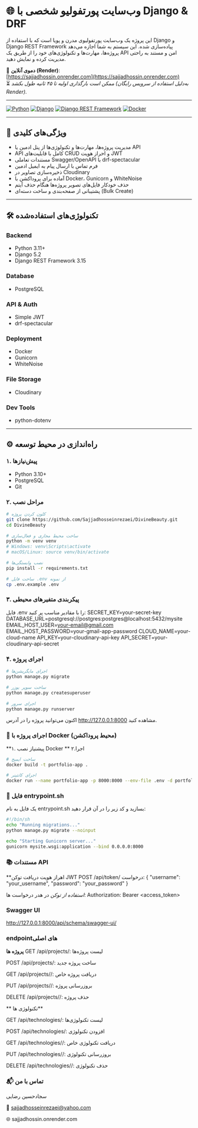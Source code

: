 # 🌐 وب‌سایت پورتفولیو شخصی با Django & DRF

این پروژه یک وب‌سایت پورتفولیوی مدرن و پویا است که با استفاده از Django و Django REST Framework پیاده‌سازی شده. این سیستم به شما اجازه می‌دهد پروژه‌ها، مهارت‌ها و تکنولوژی‌های خود را از طریق یک API امن و مستند به راحتی مدیریت کرده و نمایش دهید.

🔗 **دموی آنلاین (Render)**:  
[https://sajjadhossin.onrender.com](https://sajjadhossin.onrender.com)  
⏳ *ممکن است بارگذاری اولیه تا ۴۵ ثانیه طول بکشد (به‌دلیل استفاده از سرویس رایگان Render).*

---

[![Python](https://img.shields.io/badge/Python-3.11+-blue.svg)](https://www.python.org/)
[![Django](https://img.shields.io/badge/Django-5.2-green.svg)](https://www.djangoproject.com/)
[![Django REST Framework](https://img.shields.io/badge/DRF-3.15-red.svg)](https://www.django-rest-framework.org/)
[![Docker](https://img.shields.io/badge/Docker-blue.svg)](https://www.docker.com/)

---

## 🚀 ویژگی‌های کلیدی

- مدیریت پروژه‌ها، مهارت‌ها و تکنولوژی‌ها از پنل ادمین یا API
- API کامل با قابلیت‌های CRUD و احراز هویت JWT
- مستندات تعاملی Swagger/OpenAPI با drf-spectacular
- فرم تماس با ارسال پیام به ایمیل ادمین
- ذخیره‌سازی تصاویر در Cloudinary
- آماده برای پروداکشن با Docker، Gunicorn و WhiteNoise
- حذف خودکار فایل‌های تصویر پروژه‌ها هنگام حذف آیتم
- پشتیبانی از صفحه‌بندی و ساخت دسته‌ای (Bulk Create)

---

## 🛠 تکنولوژی‌های استفاده‌شده

### Backend
- Python 3.11+
- Django 5.2
- Django REST Framework 3.15

### Database
- PostgreSQL

### API & Auth
- Simple JWT
- drf-spectacular

### Deployment
- Docker
- Gunicorn
- WhiteNoise

### File Storage
- Cloudinary

### Dev Tools
- python-dotenv

---

## ⚙️ راه‌اندازی در محیط توسعه

### ۱. پیش‌نیازها
- Python 3.10+
- PostgreSQL
- Git

### ۲. مراحل نصب

```bash
# کلون کردن پروژه
git clone https://github.com/Sajjadhosseinrezaei/DivineBeauty.git
cd DivineBeauty

# ساخت محیط مجازی و فعال‌سازی
python -m venv venv
# Windows: venv\Scripts\activate
# macOS/Linux: source venv/bin/activate

# نصب وابستگی‌ها
pip install -r requirements.txt

# ساخت فایل .env از نمونه
cp .env.example .env
```

### ۳. پیکربندی متفیرهای محیطی

فایل .env را با مقادیر مناسب پر کنید:
SECRET_KEY=your-secret-key
DATABASE_URL=postgresql://postgres:postgres@localhost:5432/mysite
EMAIL_HOST_USER=your-email@gmail.com
EMAIL_HOST_PASSWORD=your-gmail-app-password
CLOUD_NAME=your-cloud-name
API_KEY=your-cloudinary-api-key
API_SECRET=your-cloudinary-api-secret



### ۴. اجرای پروژه



```bash
# اجرای مایگریشن‌ها
python manage.py migrate

# ساخت سوپر یوزر
python manage.py createsuperuser

# اجرای سرور
python manage.py runserver
```
اکنون می‌توانید پروژه را در آدرس http://127.0.0.1:8000 مشاهده کنید.


### 🐳 اجرای پروژه با Docker (محیط پروداکشن)

**۱. پیشنیاز
نصب Docker
** ۲.اجرا
```bash
# ساخت ایمیج
docker build -t portfolio-app .

# اجرای کانتینر
docker run --name portfolio-app -p 8000:8000 --env-file .env -d portfolio-app
```
### 📄 فایل entrypoint.sh
یک فایل به نام entrypoint.sh بسازید و کد زیر را در آن قرار دهید:
```bash
#!/bin/sh
echo "Running migrations..."
python manage.py migrate --noinput

echo "Starting Gunicorn server..."
gunicorn mysite.wsgi:application --bind 0.0.0.0:8000
```
### 📚 مستندات API
**اهراز هویت
دریافت توکن JWT 
POST /api/token/
درخواست:
{
  "username": "your_username",
  "password": "your_password"
}

*استفاده از توکن*
در هدر درخواست ها:
Authorization: Bearer <access_token>

### Swagger UI
http://127.0.0.1:8000/api/schema/swagger-ui/

### endpointهای اصلی 

**پروژه ها**
GET /api/projects/: لیست پروژه‌ها

POST /api/projects/: ساخت پروژه جدید

GET /api/projects/<id>/: دریافت پروژه خاص

PUT /api/projects/<id>/: بروزرسانی پروژه

DELETE /api/projects/<id>/: حذف پروژه

** تکنولوژی ها**

GET /api/technologies/: لیست تکنولوژی‌ها

POST /api/technologies/: افزودن تکنولوژی

GET /api/technologies/<id>/: دریافت تکنولوژی خاص

PUT /api/technologies/<id>/: بروزرسانی تکنولوژی

DELETE /api/technologies/<id>/: حذف تکنولوژی

### 📬 تماس با من
سجادحسین رضایی

📧 sajjadhosseinrezaei@yahoo.com

🌐 sajjadhossin.onrender.com

